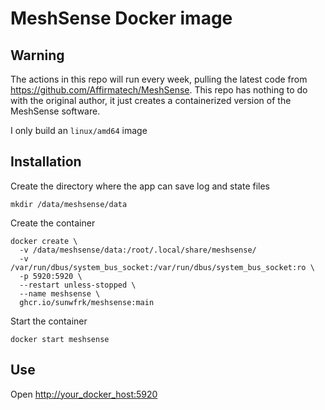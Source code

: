 # MeshSense Docker image

## Warning

The actions in this repo will run every week, pulling the latest code from https://github.com/Affirmatech/MeshSense.
This repo has nothing to do with the original author, it just creates a containerized version of the MeshSense software.

I only build an `linux/amd64` image

## Installation
Create the directory where the app can save log and state files
```
mkdir /data/meshsense/data
```

Create the container
```
docker create \
  -v /data/meshsense/data:/root/.local/share/meshsense/
  -v /var/run/dbus/system_bus_socket:/var/run/dbus/system_bus_socket:ro \
  -p 5920:5920 \
  --restart unless-stopped \
  --name meshsense \
  ghcr.io/sunwfrk/meshsense:main
```

Start the container
```
docker start meshsense
```

## Use
Open [http://your_docker_host:5920](http://your_docker_host:5920)